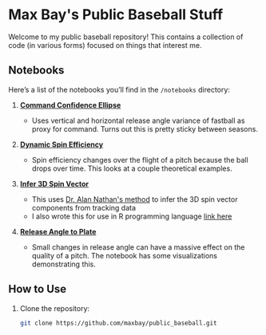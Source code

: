# Max Bay's Public Baseball Stuff

Welcome to my public baseball repository! This contains a collection of code (in various forms) focused on things that interest me.

## Notebooks

Here’s a list of the notebooks you’ll find in the `/notebooks` directory:


1. **[Command Confidence Ellipse](https://github.com/maxbay/public_baseball/blob/main/notebooks/command_confellipse.ipynb)**
   - Uses vertical and horizontal release angle variance of fastball as proxy for command. Turns out this is pretty sticky between seasons. 

2. **[Dynamic Spin Efficiency](https://github.com/maxbay/public_baseball/blob/main/notebooks/dynamic_spin_efficiency.ipynb)**
    - Spin efficiency changes over the flight of a pitch because the ball drops over time. This looks at a couple theoretical examples. 
   
3. **[Infer 3D Spin Vector](https://github.com/maxbay/public_baseball/blob/main/notebooks/infer_spin_vector.ipynb)**
   - This uses [Dr. Alan Nathan's method](https://baseball.physics.illinois.edu/HawkeyeAveSpinComponents.pdf) to infer the 3D spin vector components from tracking data
   - I also wrote this for use in R programming language [link here](https://maxbay.github.io/public_baseball/infer_spin_vector.html)

4. **[Release Angle to Plate](https://github.com/maxbay/public_baseball/blob/main/notebooks/releaes_angle_var.ipynb)**
   - Small changes in release angle can have a massive effect on the quality of a pitch. The notebook has some visualizations demonstrating this. 


## How to Use

1. Clone the repository:
   ```bash
   git clone https://github.com/maxbay/public_baseball.git

